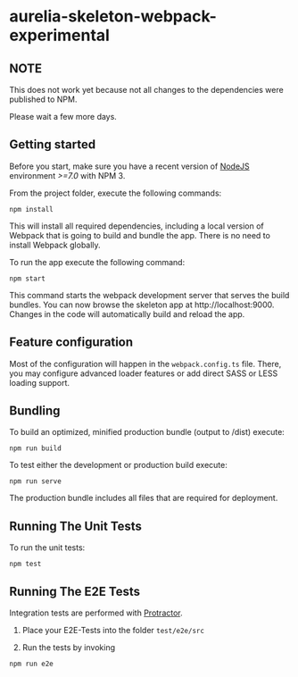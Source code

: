 # aurelia-skeleton-webpack-experimental

## NOTE

This does not work yet because not all changes to the dependencies were published to NPM.

Please wait a few more days.

## Getting started

Before you start, make sure you have a recent version of [NodeJS](http://nodejs.org/) environment *>=7.0* with NPM 3.

From the project folder, execute the following commands:

```shell
npm install
```

This will install all required dependencies, including a local version of Webpack that is going to
build and bundle the app. There is no need to install Webpack globally. 

To run the app execute the following command:

```shell
npm start
```

This command starts the webpack development server that serves the build bundles.
You can now browse the skeleton app at http://localhost:9000. Changes in the code
will automatically build and reload the app.

## Feature configuration

Most of the configuration will happen in the `webpack.config.ts` file.
There, you may configure advanced loader features or add direct SASS or LESS loading support.

## Bundling

To build an optimized, minified production bundle (output to /dist) execute:

```shell
npm run build
```

To test either the development or production build execute:

```shell
npm run serve
```

The production bundle includes all files that are required for deployment.

## Running The Unit Tests

To run the unit tests:

```shell
npm test
```

## Running The E2E Tests

Integration tests are performed with [Protractor](http://angular.github.io/protractor/#/).

1. Place your E2E-Tests into the folder ```test/e2e/src```

2. Run the tests by invoking

  ```shell
  npm run e2e
  ```

